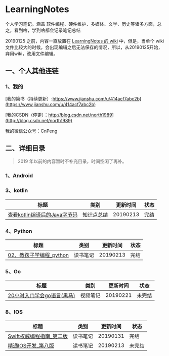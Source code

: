 # LearningNotes


个人学习笔记。涵盖 软件编程、硬件维护、多媒体、文学、历史等诸多方面，总之，看到啥，学到啥都会记录笔记总结

20190125 之前，内容一直放置在 [LearningNotes 的 wiki](https://gitee.com/CnPeng_1/LearningNotes) 中，但是，当单个 wiki 文件比较大的时候，会出现编辑之后无法保存的情况，所以，从20190125开始，弃用wiki，改用文件编辑。

## 一、个人其他连链
### 1、我的

[我的简书（持续更新）:https://www.jianshu.com/u/414acf7abc2b](https://www.jianshu.com/u/414acf7abc2b)

[我的CSDN（停更）：http://blog.csdn.net/north1989](http://blog.csdn.net/north1989)

我的微信公众号：CnPeng


## 二、详细目录

> 2019 年以前的内容暂时不补充目录，时间空闲了再补。


### 1、Android


### 3、kotlin

标题|类别|更新时间|状态
---|---|---|---
[查看kotlin编译后的Java字节码](03_Kotlin/02_环境搭建/02、查看kotlin编译后的Java字节码.md)|知识点总结|20190213|完结

### 4、Python

标题|类别|更新时间|状态
---|---|---|---
[02、教孩子学编程_python](04_Python/02、教孩子学编程_python.md) | 读书笔记|20190213|完结

### 5、Go

标题|类别|更新时间|状态
---|---|---|---
[20小时入门学会go语言(黑马)](05_Go/01_书籍和教程/01_%2020小时入门学会go语言(黑马).md)| 视频笔记 | 20190221 | 未完结

### 8、IOS

标题|类别|更新时间|状态
---|---|---|---
[Swift权威编程指南_第二版](08_IOS/01_Swift/Swift权威编程指南-笔记.md)|读书笔记|20190131|完结
[精通IOS开发_第八版](08_IOS/02_IOS/精通IOS开发V8.md)|读书笔记|20190213|未完结




 

